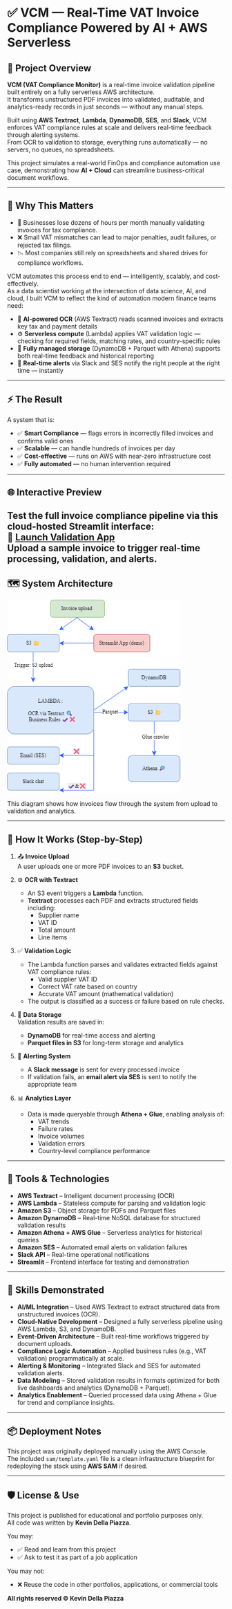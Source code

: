 # ✅ VCM — Real-Time VAT Invoice Compliance Powered by AI + AWS Serverless

## 📌 Project Overview

**VCM (VAT Compliance Monitor)** is a real-time invoice validation pipeline built entirely on a fully serverless AWS architecture.  
It transforms unstructured PDF invoices into validated, auditable, and analytics-ready records in just seconds — without any manual steps.  

Built using **AWS Textract**, **Lambda**, **DynamoDB**, **SES**, and **Slack**, VCM enforces VAT compliance rules at scale and delivers real-time feedback through alerting systems.  
From OCR to validation to storage, everything runs automatically — no servers, no queues, no spreadsheets.  

This project simulates a real-world FinOps and compliance automation use case, demonstrating how **AI + Cloud** can streamline business-critical document workflows.

---

## 🎯 Why This Matters

- 💸 Businesses lose dozens of hours per month manually validating invoices for tax compliance.  
- ❌ Small VAT mismatches can lead to major penalties, audit failures, or rejected tax filings.  
- 📉 Most companies still rely on spreadsheets and shared drives for compliance workflows.  

VCM automates this process end to end — intelligently, scalably, and cost-effectively.  
As a data scientist working at the intersection of data science, AI, and cloud, I built VCM to reflect the kind of automation modern finance teams need:

- 🧠 **AI-powered OCR** (AWS Textract) reads scanned invoices and extracts key tax and payment details  
- ⚙️ **Serverless compute** (Lambda) applies VAT validation logic — checking for required fields, matching rates, and country-specific rules  
- 💾 **Fully managed storage** (DynamoDB + Parquet with Athena) supports both real-time feedback and historical reporting  
- 🔔 **Real-time alerts** via Slack and SES notify the right people at the right time — instantly  

---

## ⚡ The Result

A system that is:

- ✅ **Smart Compliance** — flags errors in incorrectly filled invoices and confirms valid ones
- ✅ **Scalable** — can handle hundreds of invoices per day  
- ✅ **Cost-effective** — runs on AWS with near-zero infrastructure cost  
- ✅ **Fully automated** — no human intervention required  

---

## 🌐 Interactive Preview

Test the full invoice compliance pipeline via this cloud-hosted **Streamlit** interface:  
🔗 [Launch Validation App](https://vat-compliance-monitor-lfentssvkbaggt5qrfekkb.streamlit.app/)  
Upload a sample invoice to trigger real-time processing, validation, and alerts.
---

## 🗺️ System Architecture

![Architecture Diagram](docs/architecture.png)

This diagram shows how invoices flow through the system from upload to validation and analytics.

---

## 🚀 How It Works (Step-by-Step)

1. 📤 **Invoice Upload**  
   A user uploads one or more PDF invoices to an **S3** bucket.

2. ⚙️ **OCR with Textract**  
   - An S3 event triggers a **Lambda** function.  
   - **Textract** processes each PDF and extracts structured fields including:
     - Supplier name  
     - VAT ID  
     - Total amount  
     - Line items  

3. ✅ **Validation Logic**  
   - The Lambda function parses and validates extracted fields against VAT compliance rules:
     - Valid supplier VAT ID  
     - Correct VAT rate based on country  
     - Accurate VAT amount (mathematical validation)  
   - The output is classified as a success or failure based on rule checks.

4. 💾 **Data Storage**  
   Validation results are saved in:
   - **DynamoDB** for real-time access and alerting  
   - **Parquet files in S3** for long-term storage and analytics  

5. 🔔 **Alerting System**  
   - A **Slack message** is sent for every processed invoice  
   - If validation fails, an **email alert via SES** is sent to notify the appropriate team  

6. 📊 **Analytics Layer**  
   - Data is made queryable through **Athena + Glue**, enabling analysis of:
     - VAT trends  
     - Failure rates  
     - Invoice volumes  
     - Validation errors  
     - Country-level compliance performance


---

## 🔧 Tools & Technologies

- **AWS Textract** – Intelligent document processing (OCR)  
- **AWS Lambda** – Stateless compute for parsing and validation logic  
- **Amazon S3** – Object storage for PDFs and Parquet files  
- **Amazon DynamoDB** – Real-time NoSQL database for structured validation results  
- **Amazon Athena + AWS Glue** – Serverless analytics for historical queries  
- **Amazon SES** – Automated email alerts on validation failures  
- **Slack API** – Real-time operational notifications  
- **Streamlit** – Frontend interface for testing and demonstration  

---

## 🧠 Skills Demonstrated

- **AI/ML Integration** – Used AWS Textract to extract structured data from unstructured invoices (OCR).  
- **Cloud-Native Development** – Designed a fully serverless pipeline using AWS Lambda, S3, and DynamoDB.  
- **Event-Driven Architecture** – Built real-time workflows triggered by document uploads.  
- **Compliance Logic Automation** – Applied business rules (e.g., VAT validation) programmatically at scale.  
- **Alerting & Monitoring** – Integrated Slack and SES for automated validation alerts.  
- **Data Modeling** – Stored validation results in formats optimized for both live dashboards and analytics (DynamoDB + Parquet).  
- **Analytics Enablement** – Queried processed data using Athena + Glue for trend and compliance insights.  

---

## 📦 Deployment Notes

This project was originally deployed manually using the AWS Console.  
The included `sam/template.yaml` file is a clean infrastructure blueprint for redeploying the stack using **AWS SAM** if desired.

---

## 🛡️ License & Use

This project is published for educational and portfolio purposes only.  
All code was written by **Kevin Della Piazza**.

You may:
- ✅ Read and learn from this project  
- ✅ Ask to test it as part of a job application  

You may not:
- ❌ Reuse the code in other portfolios, applications, or commercial tools  

**All rights reserved © Kevin Della Piazza**
